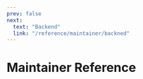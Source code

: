 ```yaml
---
prev: false
next:
  text: "Backend"
  link: "/reference/maintainer/backned"
---
```


# Maintainer Reference
